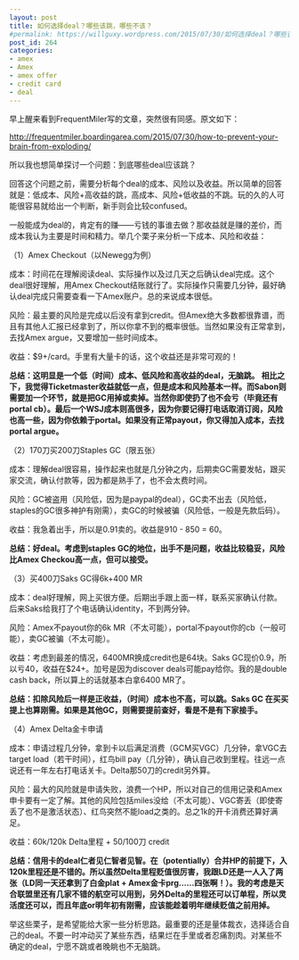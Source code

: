 ```yaml
---
layout: post
title: 如何选择deal？哪些该跳，哪些不该？
#permalink: https://willguxy.wordpress.com/2015/07/30/如何选择deal？哪些该跳，哪些不该？/index.html
post_id: 264
categories: 
- amex
- Amex
- amex offer
- credit card
- deal
---
```


早上醒来看到FrequentMiler写的文章，突然很有同感。原文如下：

http://frequentmiler.boardingarea.com/2015/07/30/how-to-prevent-your-brain-from-exploding/

所以我也想简单探讨一个问题：到底哪些deal应该跳？

回答这个问题之前，需要分析每个deal的成本、风险以及收益。所以简单的回答就是：低成本、风险+高收益的跳，高成本、风险+低收益的不跳。玩的久的人可能很容易就给出一个判断，新手则会比较confused。

一般能成为deal的，肯定有的赚——亏钱的事谁去做？那收益就是赚的差价，而成本我认为主要是时间和精力。举几个栗子来分析一下成本、风险和收益：

（1）Amex Checkout（以Newegg为例）

成本：时间花在理解阅读deal、实际操作以及过几天之后确认deal完成。这个deal很好理解，用Amex Checkout结账就行了。实际操作只需要几分钟，最好确认deal完成只需要查看一下Amex账户。总的来说成本很低。

风险：最主要的风险是完成以后没有拿到credit。但Amex绝大多数都很靠谱，而且有其他人汇报已经拿到了，所以你拿不到的概率很低。当然如果没有正常拿到，去找Amex argue，又要增加一些时间成本。

收益：$9+/card。手里有大量卡的话，这个收益还是非常可观的！


**总结：这明显是一个低（时间）成本、低风险和高收益的deal，无脑跳。**
**相比之下，我觉得Ticketmaster收益就低一点，但是成本和风险基本一样。而Sabon则需要加一个环节，就是把GC用掉或卖掉。当然你即使扔了也不会亏（毕竟还有portal cb）。最后一个WSJ成本则高很多，因为你要记得打电话取消订阅，风险也高一些，因为你依赖于portal。如果没有正常payout，你又得加入成本，去找portal argue。**

（2）170刀买200刀Staples GC（限五张）

成本：理解deal很容易，操作起来也就是几分钟之内，后期卖GC需要发帖，跟买家交流，确认付款等，因为都是熟手了，也不会太费时间。

风险：GC被盗用（风险低，因为是paypal的deal），GC卖不出去（风险低，staples的GC很多神护有刚需），卖GC的时候被骗（风险低，一般是先款后码）。

收益：我急着出手，所以是0.91卖的。收益是910 - 850 = 60。


**总结：好deal。考虑到staples GC的地位，出手不是问题，收益比较稳妥，风险比Amex Checkou高一点，但可以接受。**

（3）买400刀Saks GC得6k+400 MR

成本：deal好理解，网上买很方便。后期出手跟上面一样，联系买家确认付款。后来Saks给我打了个电话确认identity，不到两分钟。

风险：Amex不payout你的6k MR（不太可能），portal不payout你的cb（一般可能），卖GC被骗（不太可能）。

收益：考虑到最差的情况，6400MR换成credit也是64块。Saks GC现价0.9，所以亏40，收益在$24+。加号是因为discover deals可能pay给你。我的是double cash back，所以算上的话就基本白拿6400 MR了。


**总结：扣除风险后一样是正收益，（时间）成本也不高，可以跳。Saks GC 在买买提上也算刚需。如果是其他GC，则需要提前查好，看是不是有下家接手。**


（4）Amex Delta金卡申请

成本：申请过程几分钟，拿到卡以后满足消费（GCM买VGC）几分钟，拿VGC去target load（若干时间），红鸟bill pay（几分钟），确认自己收到里程。往远一点说还有一年左右打电话关卡。Delta那50刀的credit另外算。

风险：最大的风险就是申请失败，浪费一个HP，所以对自己的信用记录和Amex申卡要有一定了解。其他的风险包括miles没给（不太可能）、VGC寄丢（即使寄丢了也不是激活状态）、红鸟突然不能load之类的。总之1k的开卡消费还算好满足。

收益：60k/120k Delta里程 + 50/100刀 credit


**总结：信用卡的deal仁者见仁智者见智。在（potentially）合并HP的前提下，入120k里程还是不错的。所以虽然Delta里程贬值很厉害，我跟LD还是一人入了两张（LD同一天还拿到了白金plat + Amex金卡prg……四张啊！）。我的考虑是天合联盟里还有几家不错的航空可以用到，另外Delta的里程还可以订单程，所以灵活度还可以，而且年底or明年初有刚需，应该能趁着明年继续贬值之前用掉。**


举这些栗子，是希望能给大家一些分析思路。最重要的还是量体裁衣，选择适合自己的deal。不要一时冲动买了某些东西，结果烂在手里或者忍痛割肉。对某些不确定的deal，宁愿不跳或者晚眺也不无脑跳。